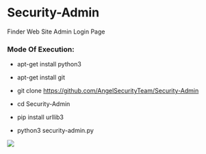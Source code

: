 # Security-Admin

Finder Web Site Admin Login Page 

<h3> Mode Of Execution: </h3>

* apt-get install python3

* apt-get install git

* git clone https://github.com/AngelSecurityTeam/Security-Admin

* cd Security-Admin

* pip install urllib3

* python3 security-admin.py

<img src="https://github.com/AngelSecurityTeam/Security-Admin/blob/master/security_admin_foto.png">
